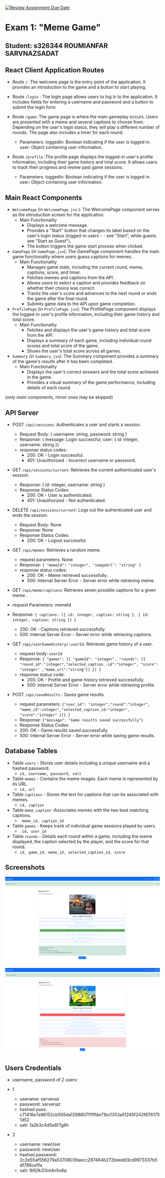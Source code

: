 [![Review Assignment Due Date](https://classroom.github.com/assets/deadline-readme-button-24ddc0f5d75046c5622901739e7c5dd533143b0c8e959d652212380cedb1ea36.svg)](https://classroom.github.com/a/AVMm0VzU)
# Exam 1: "Meme Game"
## Student: s326344 ROUMIANFAR SARVNAZSADAT 

## React Client Application Routes

- Route `/`: The welcome page is the entry point of the application. It provides an introduction to the game and a button to start playing.

- Route `/login` : The login page allows users to log in to the application. It includes fields for entering a username and password and a button to submit the login form.

- Route `/game`: The game page is where the main gameplay occurs. Users are presented with a meme and several captions to choose from. Depending on the user's login status, they will play a different number of rounds. The page also includes a timer for each round.
  - Parameters:
        loggedIn: Boolean indicating if the user is logged in.
        user: Object containing user information.
        
- Route `/profile` :The profile page displays the logged-in user's profile information, including their game history and total score. It allows users to track their progress and review past game sessions.
  - Parameters:
      loggedIn: Boolean indicating if the user is logged in.
      user: Object containing user information.



## Main React Components

- `WelcomePage` (in `WelcomePage.jsx` ): The WelcomePage component serves as the introduction screen for the application.
  - Main Functionality
      - Displays a welcome message.
      - Provides a "Start" button that changes its label based on the user's login status (logged-in users - - see "Start", while guests see "Start as Guest").
      - The button triggers the game start process when clicked.
- `GamePage` (in `GamePage.jsx`): The GamePage component handles the main game functionality where users guess captions for memes.
  - Main Functionality
      - Manages game state, including the current round, meme, captions, score, and timer.
      - Fetches memes and captions from the API.
      - Allows users to select a caption and provides feedback on whether their choice was correct.
      - Tracks the user's score and advances to the next round or ends the game after the final round.
      - Submits game data to the API upon game completion.
- `ProfilePage` (in `ProfilePage.jsx`): The ProfilePage component displays the logged-in user's profile information, including their game history and total score.
  - Main Functionality
    - Fetches and displays the user's game history and total score from the API.
    - Displays a summary of each game, including individual round scores and total score of the game.
    - Shows the user's total score across all games.
- `Summary`  (in `Summary.jsx`): The Summary component provides a summary of the game's results after it has been completed.
  - Main Functionality
    - Displays the user's correct answers and the total score achieved in the game.
    - Provides a visual summary of the game performance, including details of each round.


(only _main_ components, minor ones may be skipped)


## API Server


- POST `/api/sessions`: Authenticates a user and starts a session.
  - Request Body: { username: string, password: string }
  - Response: { message: Login successful, user: { id: integer, username: string }}
  - response status codes:
      - 200: OK - Login successful.
      - 401: Unauthorized - Incorrect username or password.


- GET `/api/sessions/current`: Retrieves the current authenticated user's session.
  - Response: { id: integer, username: string }
  - Response Status Codes:
      - 200: OK - User is authenticated.
      - 401: Unauthorized - Not authenticated.


- DELETE  `/api/sessions/current`: Logs out the authenticated user and ends the session.
  - Request Body: None
  - Response: None
  - Response Status Codes:
      - 200: OK - Logout successful.


- GET `/api/memes`: Retrieves a random meme.
  - request parameters: None
  - Response: `{ "memeId": "integer", "imageUrl": "string" }`
  - response status codes:
      - 200: OK - Meme retrieved successfully.
      - 500: Internal Server Error - Server error while retrieving meme.

  

-  GET `/api/meme/captions`: Retrieves seven possible captions for a given meme .
  - request Parameters: memeId
  - Response: `{ captions: [{ id: integer, caption: string }, { id: integer, caption: string }] }`
      - 200: OK - Captions retrieved successfully.
      - 500: Internal Server Error - Server error while retrieving captions.



- GET `/api/userGameHistory/:userId`: Retrieves game history of a user.
  - request body: `userId `
  - Response: `{ "games": [{ "gameId": "integer", "rounds": [{ "round_id":"integer","selected_caption_-id":"integer", "score": "integer" ,"meme_url":"string"}] }] }`
  - response status code:
      - 200: OK - Profile and game history retrieved successfully.
      - 500: Internal Server Error - Server error while retrieving profile.



- POST  `/api/saveResults` : Saves game results.
  - request parameters: `{"user_id": "integer","round":"integer", "meme_id":integer","selected_caption_id:"integer", "score":"integer" }]} }`
  - Response:  `{"message": "Game results saved successfully"}`
  - Response Status Codes:
  - 200: OK - Game results saved successfully.
  - 500: Internal Server Error - Server error while saving game results.




## Database Tables

- Table `users` - Stores user details including a unique username and a hashed password.
  - ` id, username, password, salt `
- Table `memes` - Contains the meme images. Each meme is represented by its URL.
  - `id, url`
- Table `captions` - Stores the text for captions that can be associated with memes.
  - `id, caption`
- Table `meme_caption` -Associates memes with the two best matching captions.
  - ` meme_id, caption_id`
- Table `games` - Keeps track of individual game sessions played by users.
  - ` id, user_id`
- Table `rounds` - Details each round within a game, including the meme displayed, the caption selected by the player, and the score for that round.
  - `id, game_id, meme_id, selected_caption_id, score`
## Screenshots

![Screenshot1](./img/screenshot1.png)

![Screenshot2](./img/screenshot2.png)


## Users Credentials

- username, password of 2 users:
- 1

    - usename: sarvenaz
    - password: sarvenaz
    - hashed pass: c71416e7a96152cb505da1298807f1fffde71bc1353a51245f242f6761751d52
    - salt: 1a2b3c4d5e6f7g8h

- 2

    - username: newUser
    - password: newUser
    - hashed password: 2c2e55af556279a53708039aecc297464b272beedd3cd9973337b5df786ce1fa
    - salt: 9i0j1k2l3m4n5o6p